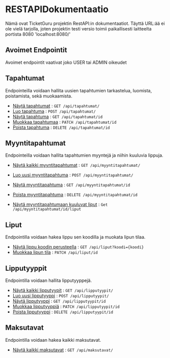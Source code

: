 # RESTAPIDokumentaatio

Nämä ovat TicketGuru projektin RestAPI:in dokumentaatiot. Täyttä URL:ää ei ole
vielä tarjolla, joten projektin testi versio toimii paikallisesti laitteelta 
portista 8080 'localhost:8080/'

## Avoimet Endpointit

Avoimet endpointit vaativat joko USER tai ADMIN oikeudet

## Tapahtumat

Endpointeilla voidaan hallita uusien tapahtumien tarkastelua, 
luomista, poistamista, sekä muokaamista.

* [Näytä tapahtumat](tapahtumat/get.md) : `GET /api/tapahtumat/`
* [Luo tapahtuma](tapahtumat/post.md) : `POST /api/tapahtumat/`
* [Näytä tapahtuma](tapahtumat/pk/get.md) : `GET /api/tapahtumat/id`
* [Muokkaa tapahtumaa](tapahtumat/pk/patch.md) : `PATCH /api/tapahtumat/id`
* [Poista tapahtuma](tapahtumat/pk/delete.md) : `DELETE /api/tapahtumat/id`

## Myyntitapahtumat

Endpointeilla voidaan hallita tapahtumien myyntejä ja niihin kuuluvia lippuja. 

* [Näytä kaikki myyntitapahtumat](myyntitapahtumat/get.md) : `GET /api/myyntitapahtumat/`
* [Luo uusi myyntitapahtuma](myyntitapahtumat/post.md) : `POST /api/myyntitapahtumat/`
* [Näytä myyntitapahtuma](myyntitapahtumat/pk/get.md) : `GET /api/myyntitapahtumat/id`
* [Poista myyntitapahtuma](myyntitapahtumat/pk/delete.md) : `DELETE /api/myyntitapahtumat/id`

* [Näytä myyntitapahtumaan kuuluvat liput](myyntitapahtumat/pk/myyntitapahtumanLiput/get.md) : `Get /api/myyntitapahtumat/id/liput`

## Liput

Endpointilla voidaan hakea lippu sen koodilla ja muokata lipun tilaa.

* [Näytä lippu koodin perusteella](liput/get.md) : `GET /api/liput?koodi={koodi}`
* [Muokkaa lipun tila](liput/patch.md) : `PATCH /api/liput/id`

## Lipputyyppit

Endpointilla voidaan hallita lipputyyppejä.

* [Näytä kaikki lipputyypit](lipputyypit/get.md) : `GET /api/lipputyypit/`
* [Luo uusi lipputyyppi](lipputyypit/post.md) : `POST /api/lipputyypit/`
* [Näytä lipputyyppi](lipputyypit/pk/get.md) : `GET /api/lipputyypit/id`
* [Muokkaa lipputyyppiä](lipputyypit/pk/patch.md) : `PATCH /api/lipputyypit/id`
* [Poista lipputyyppi](lipputyypit/pk/delete.md) : `DELETE /api/lipputyypit/id`

## Maksutavat

Endpointilla voidaan hakea kaikki maksutavat.

* [Näytä kaikki maksutavat](maksutavat/get.md) : `GET /api/maksutavat/`